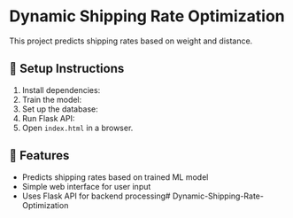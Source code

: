 # Dynamic Shipping Rate Optimization
This project predicts shipping rates based on weight and distance.

## 🔧 Setup Instructions
1. Install dependencies:
2. Train the model:
3. Set up the database:
4. Run Flask API:
5. Open `index.html` in a browser.

## 📌 Features
- Predicts shipping rates based on trained ML model
- Simple web interface for user input
- Uses Flask API for backend processing# Dynamic-Shipping-Rate-Optimization
